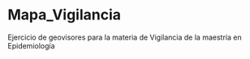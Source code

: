 # Mapa_Vigilancia
Ejercicio de geovisores para la materia de Vigilancia de la maestría en Epidemiología

